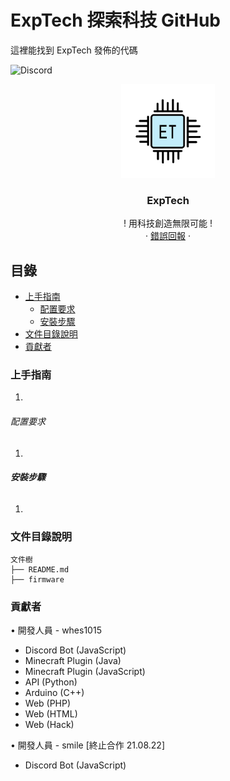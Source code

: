 # ExpTech 探索科技 GitHub

這裡能找到 ExpTech 發佈的代碼

<!-- PROJECT SHIELDS -->
<img alt="Discord" src="https://img.shields.io/discord/857867969849589761">
<!-- PROJECT LOGO -->
<br />

<p align="center">
  <a href="https://github.com/whes1015/ExpTech/">
    <img src="image/ExpTech.jpg" alt="ExpTech" width="150" height="150">
  </a>

  <h3 align="center">ExpTech</h3>
  <p align="center">
    ! 用科技創造無限可能 !
    <br />
    ·
    <a href="https://github.com/whes1015/ExpTech/issues">錯誤回報</a>
    ·
  </p>

</p>
 
## 目錄

- [上手指南](#上手指南)
  - [配置要求](#配置要求)
  - [安裝步驟](#安裝步驟)
- [文件目錄說明](#文件目錄說明)
- [貢獻者](#貢獻者)

### 上手指南
1.

###### 配置要求
1.

###### **安裝步驟**
1.

### 文件目錄說明
```
文件樹
├── README.md
├── firmware
```

### 貢獻者
• 開發人員 - whes1015
- Discord Bot (JavaScript)
- Minecraft Plugin (Java)
- Minecraft Plugin (JavaScript)
- API (Python)
- Arduino (C++)
- Web (PHP)
- Web (HTML)
- Web (Hack)

• 開發人員 - smile [終止合作 21.08.22]
- Discord Bot (JavaScript)
